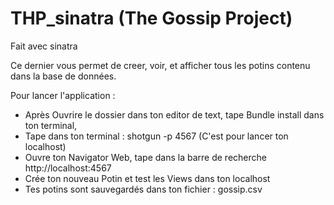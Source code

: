 # THP_sinatra (The Gossip Project)

Fait avec sinatra 

Ce dernier vous permet de creer, voir, et afficher tous les potins contenu dans la base de données.

Pour lancer l'application : 

- Après Ouvrire le dossier dans ton editor de text, tape Bundle install dans ton terminal,
- Tape dans ton terminal : shotgun -p 4567 (C'est pour lancer ton localhost)
- Ouvre ton Navigator Web, tape dans la barre de recherche http://localhost:4567
- Crée ton nouveau Potin et test les Views dans ton localhost
- Tes potins sont sauvegardés dans ton fichier : gossip.csv

